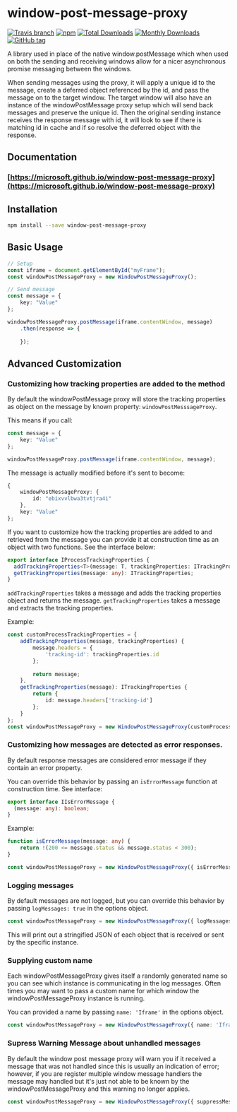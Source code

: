 # window-post-message-proxy
[![Travis branch](https://img.shields.io/travis/Microsoft/window-post-message-proxy.svg)](https://travis-ci.org/Microsoft/window-post-message-proxy)
[![npm](https://img.shields.io/npm/v/window-post-message-proxy.svg)](https://www.npmjs.com/package/window-post-message-proxy)
[![Total Downloads](https://img.shields.io/npm/dt/window-post-message-proxy.svg)](https://www.npmjs.com/package/window-post-message-proxy)
[![Monthly Downloads](https://img.shields.io/npm/dm/window-post-message-proxy.svg)](https://www.npmjs.com/package/window-post-message-proxy)
[![GitHub tag](https://img.shields.io/github/tag/microsoft/window-post-message-proxy.svg)](https://github.com/Microsoft/window-post-message-proxy)

A library used in place of the native window.postMessage which when used on both the sending and receiving windows allow for a nicer asynchronous promise messaging between the windows.

When sending messages using the proxy, it will apply a unique id to the message, create a deferred object referenced by the id, and pass the message on to the target window.
The target window will also have an instance of the windowPostMessage proxy setup which will send back messages and preserve the unique id.
Then the original sending instance receives the response message with id, it will look to see if there is matching id in cache and if so resolve the deferred object with the response.

## Documentation
### [https://microsoft.github.io/window-post-message-proxy](https://microsoft.github.io/window-post-message-proxy)

## Installation

```bash
npm install --save window-post-message-proxy
```

## Basic Usage

```typescript
// Setup
const iframe = document.getElementById("myFrame");
const windowPostMessageProxy = new WindowPostMessageProxy();

// Send message
const message = {
    key: "Value"
};

windowPostMessageProxy.postMessage(iframe.contentWindow, message)
    .then(response => {
        
    });
```

## Advanced Customization

### Customizing how tracking properties are added to the method

By default the windowPostMessage proxy will store the tracking properties as object on the message by known property: `windowPostMesssageProxy`.

This means if you call:

```typescript
const message = {
    key: "Value"
};

windowPostMessageProxy.postMessage(iframe.contentWindow, message);
```
The message is actually modified before it's sent to become:

```typescript
{
    windowPostMessageProxy: {
        id: "ebixvvlbwa3tvtjra4i"
    },
    key: "Value"
};
```

If you want to customize how the tracking properties are added to and retrieved from the message you can provide it at construction time as an object with two functions. See the interface below:

```typescript
export interface IProcessTrackingProperties {
  addTrackingProperties<T>(message: T, trackingProperties: ITrackingProperties): T;
  getTrackingProperties(message: any): ITrackingProperties;
}
```
`addTrackingProperties` takes a message and adds the tracking properties object and returns the message.
`getTrackingProperties` takes a message and extracts the tracking properties.


Example:

```typescript
const customProcessTrackingProperties = {
    addTrackingProperties(message, trackingProperties) {
        message.headers = {
            'tracking-id': trackingProperties.id
        };
        
        return message;
    },
    getTrackingProperties(message): ITrackingProperties {
        return {
            id: message.headers['tracking-id']
        };
    }
};
const windowPostMessageProxy = new WindowPostMessageProxy(customProcessTrackingProperties);
```

### Customizing how messages are detected as error responses.

By default response messages are considered error message if they contain an error property.

You can override this behavior by passing an `isErrorMessage` function at construction time. See interface:

```typescript
export interface IIsErrorMessage {
  (message: any): boolean;
}
```

Example:

```typescript
function isErrorMessage(message: any) {
    return !(200 <= message.status && message.status < 300);
}

const windowPostMessageProxy = new WindowPostMessageProxy({ isErrorMessage });
```

### Logging messages

By default messages are not logged, but you can override this behavior by passing `logMessages: true` in the options object.

```typescript
const windowPostMessageProxy = new WindowPostMessageProxy({ logMessages: true });
```
This will print out a stringified JSON of each object that is received or sent by the specific instance.

### Supplying custom name
Each windowPostMessageProxy gives itself a randomly generated name so you can see which instance is communicating in the log messages.
Often times you may want to pass a custom name for which window the windowPostMessageProxy instance is running.

You can provided a name by passing `name: 'Iframe'` in the options object.

```typescript
const windowPostMessageProxy = new WindowPostMessageProxy({ name: 'Iframe' });
```

### Supress Warning Message about unhandled messages
By default the window post message proxy will warn you if it received a message that was not handled since this is usually an indication of error; however,
if you are register multiple window message handlers the message may handled but it's just not able to be known by the windowPostMessageProxy and this warning no longer applies.

```typescript
const windowPostMessageProxy = new WindowPostMessageProxy({ suppressMessageNotHandledWarning: true });
```
